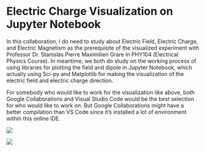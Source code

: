 # Electric Charge Visualization on Jupyter Notebook

In this collaboration, I do need to study about Electric Field, Electric Charge, and Electric Magnetism as the prerequisite of the visualized experiment with Professor Dr. Stanislas Pierre Maximilien Grare in PHY104 (Electrical Physics Course). In meantime, we both do study on the working process of using libraries for plotting the field and dipole in Jupyter Notebook, which actually using Sci-py and Matplotlib for making the visualization of the electric field and electric charge direction.

For somebody who would like to work for the visualization like above, both Google Collaborations and Visual Studio Code would be the best selection for who would like to work on. But Google Collaborations might have a better compilation than VS Code since it’s installed a lot of environment within this online IDE.

![](https://www.notion.so/image/https%3A%2F%2Fprod-files-secure.s3.us-west-2.amazonaws.com%2Fdc9f3c9a-ac9d-4d06-b551-6ddd8dfd0ebf%2F8e34a869-a238-4201-a3d9-9ffc950cc294%2FUntitled.png?table=block&id=6b9d1ccb-e672-4b01-a3fa-132e7c97c1f6&spaceId=dc9f3c9a-ac9d-4d06-b551-6ddd8dfd0ebf&width=1530&userId=a7f97195-14f0-4a95-aab4-84f32f973dfa&cache=v2)

![](https://www.notion.so/image/https%3A%2F%2Fprod-files-secure.s3.us-west-2.amazonaws.com%2Fdc9f3c9a-ac9d-4d06-b551-6ddd8dfd0ebf%2F00de712f-92ba-4b7a-9fb2-a6af3d30e4aa%2FUntitled.png?table=block&id=dfa5a651-0460-4cee-9179-ae8087674ff0&spaceId=dc9f3c9a-ac9d-4d06-b551-6ddd8dfd0ebf&width=1530&userId=a7f97195-14f0-4a95-aab4-84f32f973dfa&cache=v2)
